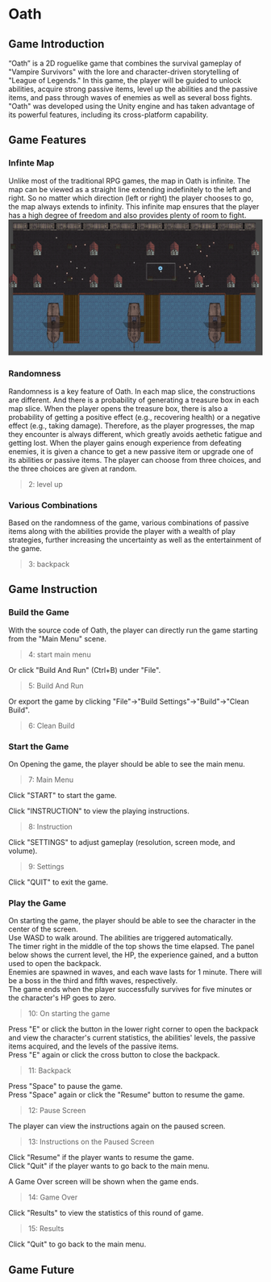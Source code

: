 # Oath

## Game Introduction
“Oath” is a 2D roguelike game that combines the survival gameplay of "Vampire Survivors" with the lore and character-driven storytelling of "League of Legends." In this game, the player will be guided to unlock abilities, acquire strong passive items, level up the abilities and the passive items, and pass through waves of enemies as well as several boss fights. "Oath" was developed using the Unity engine and has taken advantage of its powerful features, including its cross-platform capability.


## Game Features

### Infinte Map
Unlike most of the traditional RPG games, the map in Oath is infinite. The map can be viewed as a straight line extending indefinitely to the left and right. So no matter which direction (left or right) the player chooses to go, the map always extends to infinity. This infinite map ensures that the player has a high degree of freedom and also provides plenty of room to fight.
![image](/images/1.png)

### Randomness
Randomness is a key feature of Oath. In each map slice, the constructions are different. And there is a probability of generating a treasure box in each map slice. When the player opens the treasure box, there is also a probability of getting a positive effect (e.g., recovering health) or a negative effect (e.g., taking damage). Therefore, as the player progresses, the map they encounter is always different, which greatly avoids aethetic fatigue and getting lost. When the player gains enough experience from defeating enemies, it is given a chance to get a new passive item or upgrade one of its abilities or passive items. The player can choose from three choices, and the three choices are given at random.
> 2: level up

### Various Combinations
Based on the randomness of the game, various combinations of passive items along with the abilities provide the player with a wealth of play strategies, further increasing the uncertainty as well as the entertainment of the game.
> 3: backpack


## Game Instruction

### Build the Game
With the source code of Oath, the player can directly run the game starting from the "Main Menu" scene.
> 4: start main menu

Or click "Build And Run" (Ctrl+B) under "File".
> 5: Build And Run

Or export the game by clicking "File"->"Build Settings"->"Build"->"Clean Build".
> 6: Clean Build

### Start the Game
On Opening the game, the player should be able to see the main menu.
> 7: Main Menu

Click "START" to start the game.

Click "INSTRUCTION" to view the playing instructions.
> 8: Instruction

Click "SETTINGS" to adjust gameplay (resolution, screen mode, and volume).
> 9: Settings

Click "QUIT" to exit the game.

### Play the Game
On starting the game, the player should be able to see the character in the center of the screen. <br>
Use WASD to walk around. The abilities are triggered automatically. <br>
The timer right in the middle of the top shows the time elapsed. The panel below shows the current level, the HP, the experience gained, and a button used to open the backpack. <br>
Enemies are spawned in waves, and each wave lasts for 1 minute. There will be a boss in the third and fifth waves, respectively. <br>
The game ends when the player successfully survives for five minutes or the character's HP goes to zero.
> 10: On starting the game

Press "E" or click the button in the lower right corner to open the backpack and view the character's current statistics, the abilities' levels, the passive items acquired, and the levels of the passive items. <br>
Press "E" again or click the cross button to close the backpack.
> 11: Backpack

Press "Space" to pause the game. <br>
Press "Space" again or click the "Resume" button to resume the game.
> 12: Pause Screen

The player can view the instructions again on the paused screen.
> 13: Instructions on the Paused Screen

Click "Resume" if the player wants to resume the game. <br>
Click "Quit" if the player wants to go back to the main menu.

A Game Over screen will be shown when the game ends.
> 14: Game Over

Click "Results" to view the statistics of this round of game.
> 15: Results

Click "Quit" to go back to the main menu.

## Game Future
